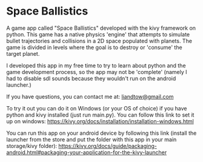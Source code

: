 # Space Ballistics
A game app called "Space Ballistics" developed with the kivy framework on python.
This game has a native physics 'engine' that attempts to simulate bullet trajectories and collisions in a 2D space populated with planets. The game is divided in levels where the goal is to destroy or 'consume' the target planet.

I developed this app in my free time to try to learn about python and the game development process, so the app may not be 'complete' (namely I had to disable sdl sounds because they wouldn't run on the android launcher.)
	
If you have questions, you can contact me at: liandtow@gmail.com
	
To try it out you can do it on Windows (or your OS of choice) if you have python and kivy installed (just run main.py). You can follow this link to set it up on windows: https://kivy.org/docs/installation/installation-windows.html

You can run this app on your android device by following this link (install the launcher from the store and put the folder with this app in your main storage/kivy folder): https://kivy.org/docs/guide/packaging-android.html#packaging-your-application-for-the-kivy-launcher  

	


